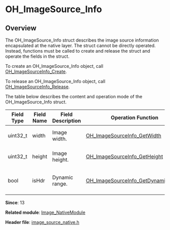 # OH_ImageSource_Info
<!--Kit: Image Kit-->
<!--Subsystem: Multimedia-->
<!--Owner: @aulight02-->
<!--SE: @liyang_bryan-->
<!--TSE: @xchaosioda-->

## Overview

The OH_ImageSource_Info struct describes the image source information encapsulated at the native layer. The struct cannot be directly operated. Instead, functions must be called to create and release the struct and operate the fields in the struct.

To create an OH_ImageSource_Info object, call [OH_ImageSourceInfo_Create](capi-image-source-native-h.md#oh_imagesourceinfo_create).

To release an OH_ImageSource_Info object, call [OH_ImageSourceInfo_Release](capi-image-source-native-h.md#oh_imagesourceinfo_release).

The table below describes the content and operation mode of the OH_ImageSource_Info struct.

| Field Type| Field Name| Field Description|Operation Function| Function Description|
| -------- | -------- | -------- | -------- | -------- |
| uint32_t | width | Image width.| [OH_ImageSourceInfo_GetWidth](capi-image-source-native-h.md#oh_imagesourceinfo_getwidth) |Obtains the image width.|
| uint32_t | height | Image height.| [OH_ImageSourceInfo_GetHeight](capi-image-source-native-h.md#oh_imagesourceinfo_getheight) |Obtains the image height.|
| bool | isHdr | Dynamic range.| [OH_ImageSourceInfo_GetDynamicRange](capi-image-source-native-h.md#oh_imagesourceinfo_getdynamicrange) |Obtains the dynamic range of an image.|

**Since**: 13

**Related module**: [Image_NativeModule](capi-image-nativemodule.md)

**Header file**: [image_source_native.h](capi-image-source-native-h.md)
